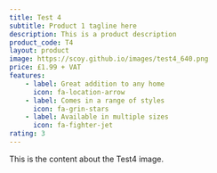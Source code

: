 ```yaml
---
title: Test 4
subtitle: Product 1 tagline here
description: This is a product description
product_code: T4
layout: product
image: https://scoy.github.io/images/test4_640.png
price: £1.99 + VAT
features:
    - label: Great addition to any home
      icon: fa-location-arrow
    - label: Comes in a range of styles
      icon: fa-grin-stars
    - label: Available in multiple sizes
      icon: fa-fighter-jet
rating: 3
---
```


This is the content about the Test4 image.
